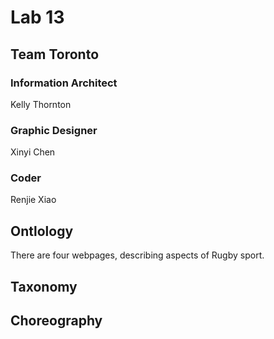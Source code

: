 # Lab 13


## Team Toronto

### Information Architect
Kelly Thornton

### Graphic Designer
Xinyi Chen

### Coder
Renjie Xiao

## Ontlology
There are four webpages, describing aspects of Rugby sport. 

## Taxonomy


## Choreography


